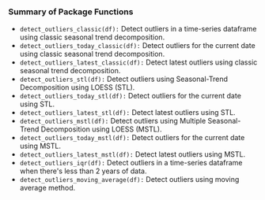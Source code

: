 ### Summary of Package Functions

* `detect_outliers_classic(df):` Detect outliers in a time-series dataframe using classic seasonal trend decomposition. 
* `detect_outliers_today_classic(df):` Detect outliers for the current date using classic seasonal trend decomposition.
* `detect_outliers_latest_classic(df):` Detect latest outliers using classic seasonal trend decomposition.
* `detect_outliers_stl(df):` Detect outliers using Seasonal-Trend Decomposition using LOESS (STL).
* `detect_outliers_today_stl(df):` Detect outliers for the current date using STL.
* `detect_outliers_latest_stl(df):` Detect latest outliers using STL.
* `detect_outliers_mstl(df):` Detect outliers using Multiple Seasonal-Trend Decomposition using LOESS (MSTL).
* `detect_outliers_today_mstl(df):` Detect outliers for the current date using MSTL.
* `detect_outliers_latest_mstl(df):` Detect latest outliers using MSTL.
* `detect_outliers_iqr(df):` Detect outliers in a time-series dataframe when there's less than 2 years of data.
* `detect_outliers_moving_average(df):` Detect outliers using moving average method. 
